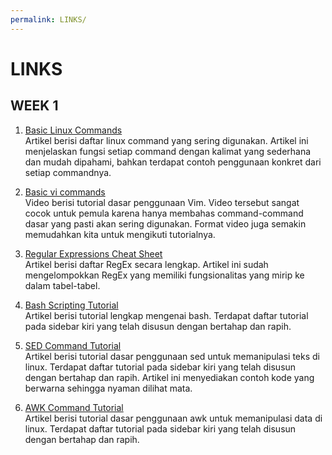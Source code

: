 ```yaml
---
permalink: LINKS/
---
```


# LINKS

## WEEK 1

1. [Basic Linux Commands](https://linuxopsys.com/topics/basic-linux-commands)<br>
Artikel berisi daftar linux command yang sering digunakan. Artikel ini menjelaskan fungsi setiap command dengan kalimat yang sederhana dan mudah dipahami, bahkan terdapat contoh penggunaan konkret dari setiap commandnya.

2. [Basic vi commands](https://www.youtube.com/watch?v=ggSyF1SVFr4)<br>
Video berisi tutorial dasar penggunaan Vim. Video tersebut sangat cocok untuk pemula karena hanya membahas command-command dasar yang pasti akan sering digunakan. Format video juga semakin memudahkan kita untuk mengikuti tutorialnya.

3. [Regular Expressions Cheat Sheet](https://cheatography.com/davechild/cheat-sheets/regular-expressions/)<br>
Artikel berisi daftar RegEx secara lengkap. Artikel ini sudah mengelompokkan RegEx yang memiliki fungsionalitas yang mirip ke dalam tabel-tabel.

4. [Bash Scripting Tutorial](https://www.javatpoint.com/bash)<br>
Artikel berisi tutorial lengkap mengenai bash. Terdapat daftar tutorial pada sidebar kiri yang telah disusun dengan bertahap dan rapih.

5. [SED Command Tutorial](https://www.digitalocean.com/community/tutorials/the-basics-of-using-the-sed-stream-editor-to-manipulate-text-in-linux)<br>
Artikel berisi tutorial dasar penggunaan sed untuk memanipulasi teks di linux. Terdapat daftar tutorial pada sidebar kiri yang telah disusun dengan bertahap dan rapih. Artikel ini menyediakan contoh kode yang berwarna sehingga nyaman dilihat mata.

6. [AWK Command Tutorial](https://linuxhandbook.com/awk-command-tutorial/)<br>
Artikel berisi tutorial dasar penggunaan awk untuk memanipulasi data di linux. Terdapat daftar tutorial pada sidebar kiri yang telah disusun dengan bertahap dan rapih.

